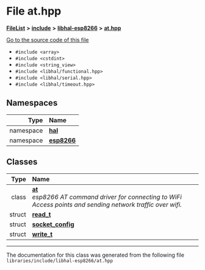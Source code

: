 

# File at.hpp



[**FileList**](files.md) **>** [**include**](dir_cba0faac6e93618a6e2539705915bd70.md) **>** [**libhal-esp8266**](dir_b51c311201f953ecf0af8480d3c6c210.md) **>** [**at.hpp**](at_8hpp.md)

[Go to the source code of this file](at_8hpp_source.md)



* `#include <array>`
* `#include <cstdint>`
* `#include <string_view>`
* `#include <libhal/functional.hpp>`
* `#include <libhal/serial.hpp>`
* `#include <libhal/timeout.hpp>`













## Namespaces

| Type | Name |
| ---: | :--- |
| namespace | [**hal**](namespacehal.md) <br> |
| namespace | [**esp8266**](namespacehal_1_1esp8266.md) <br> |


## Classes

| Type | Name |
| ---: | :--- |
| class | [**at**](classhal_1_1esp8266_1_1at.md) <br>_esp8266 AT command driver for connecting to WiFi Access points and sending network traffic over wifi._  |
| struct | [**read\_t**](structhal_1_1esp8266_1_1at_1_1read__t.md) <br> |
| struct | [**socket\_config**](structhal_1_1esp8266_1_1at_1_1socket__config.md) <br> |
| struct | [**write\_t**](structhal_1_1esp8266_1_1at_1_1write__t.md) <br> |



















































------------------------------
The documentation for this class was generated from the following file `libraries/include/libhal-esp8266/at.hpp`


